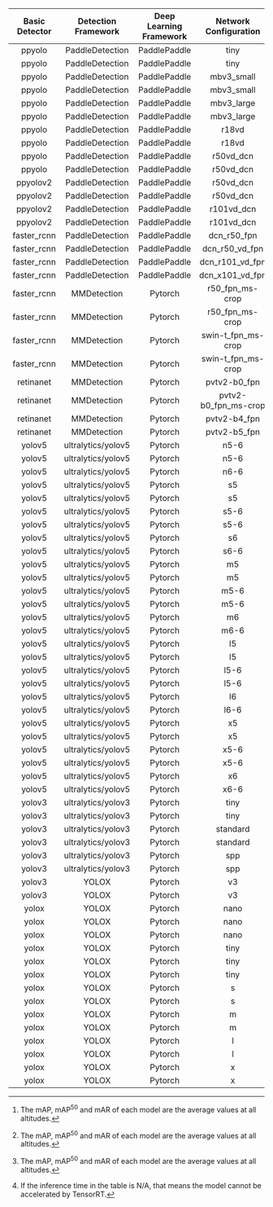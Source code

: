 | Basic Detector | Detection Framework | Deep Learning Framework | Network Configuration | Divide Size(px) |  mAP[^1]  | mAP<sup>50</sup>[^1] |  mAR[^1]  | FP16 Time(s) | TRT Time(s)[^2] |
|:--------------:|:-------------------:|:-----------------------:|:---------------------:|:---------------:|:-----:|:-----:|:-----:|:------------:|:-----------:|
|     ppyolo     |   PaddleDetection   |       PaddlePaddle      |          tiny         |       640       | 0.354 |  0.74 | 0.454 |     1.262    |    0.638    |
|     ppyolo     |   PaddleDetection   |       PaddlePaddle      |          tiny         |       1280      | 0.428 | 0.826 | 0.519 |     1.144    |    0.726    |
|     ppyolo     |   PaddleDetection   |       PaddlePaddle      |       mbv3_small      |       640       | 0.347 | 0.726 | 0.445 |     0.915    |    0.429    |
|     ppyolo     |   PaddleDetection   |       PaddlePaddle      |       mbv3_small      |       1280      | 0.411 | 0.784 | 0.498 |     0.797    |    0.457    |
|     ppyolo     |   PaddleDetection   |       PaddlePaddle      |       mbv3_large      |       640       | 0.417 | 0.814 | 0.517 |     1.794    |    0.858    |
|     ppyolo     |   PaddleDetection   |       PaddlePaddle      |       mbv3_large      |       1280      | 0.501 | 0.878 |  0.58 |     1.654    |    1.068    |
|     ppyolo     |   PaddleDetection   |       PaddlePaddle      |         r18vd         |       640       | 0.443 | 0.832 | 0.578 |     4.095    |     0.82    |
|     ppyolo     |   PaddleDetection   |       PaddlePaddle      |         r18vd         |       1280      | 0.533 | 0.891 | 0.645 |     4.597    |    0.775    |
|     ppyolo     |   PaddleDetection   |       PaddlePaddle      |       r50vd_dcn       |       640       | 0.482 | 0.874 | 0.631 |    10.398    |    3.294    |
|     ppyolo     |   PaddleDetection   |       PaddlePaddle      |       r50vd_dcn       |       1280      | 0.585 | 0.943 | 0.696 |    10.363    |    3.138    |
|    ppyolov2    |   PaddleDetection   |       PaddlePaddle      |       r50vd_dcn       |       640       | 0.488 | 0.875 |  0.64 |    11.897    |    5.763    |
|    ppyolov2    |   PaddleDetection   |       PaddlePaddle      |       r50vd_dcn       |       1280      | 0.595 | 0.947 | 0.703 |    11.333    |    5.278    |
|    ppyolov2    |   PaddleDetection   |       PaddlePaddle      |       r101vd_dcn      |       640       | 0.492 | 0.884 | 0.644 |    17.225    |     7.01    |
|    ppyolov2    |   PaddleDetection   |       PaddlePaddle      |       r101vd_dcn      |       1280      | 0.595 | 0.948 | 0.705 |    14.773    |    6.459    |
|   faster_rcnn  |   PaddleDetection   |       PaddlePaddle      |      dcn_r50_fpn      |       1280      | 0.548 | 0.915 | 0.646 |    19.816    |    19.853   |
|   faster_rcnn  |   PaddleDetection   |       PaddlePaddle      |     dcn_r50_vd_fpn    |       1280      |  0.55 | 0.914 | 0.648 |    21.155    |    21.298   |
|   faster_rcnn  |   PaddleDetection   |       PaddlePaddle      |    dcn_r101_vd_fpn    |       1280      | 0.543 | 0.911 | 0.645 |    27.858    |    27.775   |
|   faster_rcnn  |   PaddleDetection   |       PaddlePaddle      |    dcn_x101_vd_fpn    |       1280      | 0.547 | 0.911 | 0.649 |     55.08    |    54.97    |
|   faster_rcnn  |     MMDetection     |         Pytorch         |    r50_fpn_ms-crop    |       800       | 0.512 | 0.897 | 0.604 |    19.839    |     N/A     |
|   faster_rcnn  |     MMDetection     |         Pytorch         |    r50_fpn_ms-crop    |       1280      | 0.563 | 0.926 | 0.634 |    18.063    |     N/A     |
|   faster_rcnn  |     MMDetection     |         Pytorch         |   swin-t_fpn_ms-crop  |       800       | 0.495 | 0.884 | 0.614 |    22.991    |     N/A     |
|   faster_rcnn  |     MMDetection     |         Pytorch         |   swin-t_fpn_ms-crop  |       1280      | 0.568 | 0.934 | 0.646 |    20.699    |     N/A     |
|    retinanet   |     MMDetection     |         Pytorch         |      pvtv2-b0_fpn     |       1280      | 0.541 | 0.907 | 0.631 |    19.373    |     N/A     |
|    retinanet   |     MMDetection     |         Pytorch         |  pvtv2-b0_fpn_ms-crop |       1280      | 0.545 | 0.909 | 0.632 |    19.367    |     N/A     |
|    retinanet   |     MMDetection     |         Pytorch         |      pvtv2-b4_fpn     |       1280      | 0.544 | 0.911 | 0.634 |     69.5     |     N/A     |
|    retinanet   |     MMDetection     |         Pytorch         |      pvtv2-b5_fpn     |       1280      | 0.545 | 0.912 | 0.636 |    77.028    |     N/A     |
|     yolov5     |  ultralytics/yolov5 |         Pytorch         |          n5-6         |       640       | 0.466 |  0.85 | 0.572 |     1.671    |    0.363    |
|     yolov5     |  ultralytics/yolov5 |         Pytorch         |          n5-6         |       1280      |  0.54 | 0.905 | 0.625 |     1.465    |    0.304    |
|     yolov5     |  ultralytics/yolov5 |         Pytorch         |          n6-6         |       1280      | 0.549 | 0.915 | 0.634 |     1.503    |    0.303    |
|     yolov5     |  ultralytics/yolov5 |         Pytorch         |           s5          |       640       |  0.48 | 0.866 | 0.596 |     3.011    |    0.718    |
|     yolov5     |  ultralytics/yolov5 |         Pytorch         |           s5          |       1280      | 0.578 | 0.938 | 0.658 |     2.934    |    0.624    |
|     yolov5     |  ultralytics/yolov5 |         Pytorch         |          s5-6         |       640       | 0.482 | 0.869 | 0.597 |     2.965    |    0.713    |
|     yolov5     |  ultralytics/yolov5 |         Pytorch         |          s5-6         |       1280      | 0.573 | 0.935 | 0.654 |     2.77     |    0.591    |
|     yolov5     |  ultralytics/yolov5 |         Pytorch         |           s6          |       1280      |  0.58 |  0.94 | 0.658 |     2.983    |    0.628    |
|     yolov5     |  ultralytics/yolov5 |         Pytorch         |          s6-6         |       1280      | 0.578 | 0.938 | 0.656 |     2.848    |    0.607    |
|     yolov5     |  ultralytics/yolov5 |         Pytorch         |           m5          |       640       |  0.49 | 0.877 | 0.609 |     6.901    |    1.561    |
|     yolov5     |  ultralytics/yolov5 |         Pytorch         |           m5          |       1280      | 0.593 | 0.948 | 0.672 |     7.183    |    1.438    |
|     yolov5     |  ultralytics/yolov5 |         Pytorch         |          m5-6         |       640       | 0.486 | 0.875 |  0.61 |     6.885    |    1.588    |
|     yolov5     |  ultralytics/yolov5 |         Pytorch         |          m5-6         |       1280      | 0.586 | 0.944 | 0.666 |     6.854    |    1.369    |
|     yolov5     |  ultralytics/yolov5 |         Pytorch         |           m6          |       1280      | 0.593 | 0.946 | 0.671 |     7.428    |    1.476    |
|     yolov5     |  ultralytics/yolov5 |         Pytorch         |          m6-6         |       1280      | 0.592 | 0.947 | 0.669 |     7.074    |    1.412    |
|     yolov5     |  ultralytics/yolov5 |         Pytorch         |           l5          |       640       | 0.492 | 0.883 | 0.613 |    12.743    |    2.887    |
|     yolov5     |  ultralytics/yolov5 |         Pytorch         |           l5          |       1280      | 0.598 | 0.949 | 0.677 |    12.848    |    2.688    |
|     yolov5     |  ultralytics/yolov5 |         Pytorch         |          l5-6         |       640       | 0.488 | 0.876 | 0.614 |    11.343    |     2.84    |
|     yolov5     |  ultralytics/yolov5 |         Pytorch         |          l5-6         |       1280      | 0.595 | 0.948 | 0.675 |    12.093    |    2.523    |
|     yolov5     |  ultralytics/yolov5 |         Pytorch         |           l6          |       1280      | 0.598 | 0.951 | 0.675 |    12.927    |    2.741    |
|     yolov5     |  ultralytics/yolov5 |         Pytorch         |          l6-6         |       1280      | 0.597 | 0.949 | 0.672 |     12.21    |    2.603    |
|     yolov5     |  ultralytics/yolov5 |         Pytorch         |           x5          |       640       | 0.495 | 0.888 | 0.616 |    24.868    |    5.127    |
|     yolov5     |  ultralytics/yolov5 |         Pytorch         |           x5          |       1280      |  0.6  | 0.951 | 0.679 |    27.239    |    4.849    |
|     yolov5     |  ultralytics/yolov5 |         Pytorch         |          x5-6         |       640       | 0.493 | 0.879 | 0.618 |    23.091    |    5.013    |
|     yolov5     |  ultralytics/yolov5 |         Pytorch         |          x5-6         |       1280      | 0.599 | 0.951 | 0.677 |    25.121    |    4.541    |
|     yolov5     |  ultralytics/yolov5 |         Pytorch         |           x6          |       1280      |  0.6  |  0.95 | 0.677 |    27.533    |    4.993    |
|     yolov5     |  ultralytics/yolov5 |         Pytorch         |          x6-6         |       1280      | 0.597 | 0.948 | 0.678 |    25.504    |    4.699    |
|     yolov3     |  ultralytics/yolov3 |         Pytorch         |          tiny         |       640       | 0.399 | 0.783 | 0.527 |     2.154    |    0.525    |
|     yolov3     |  ultralytics/yolov3 |         Pytorch         |          tiny         |       1280      | 0.493 | 0.868 | 0.588 |     2.083    |    0.434    |
|     yolov3     |  ultralytics/yolov3 |         Pytorch         |        standard       |       640       | 0.475 | 0.865 |  0.6  |    14.878    |    3.478    |
|     yolov3     |  ultralytics/yolov3 |         Pytorch         |        standard       |       1280      | 0.573 | 0.938 | 0.666 |    16.325    |    3.177    |
|     yolov3     |  ultralytics/yolov3 |         Pytorch         |          spp          |       640       | 0.469 |  0.86 | 0.601 |    15.041    |    3.542    |
|     yolov3     |  ultralytics/yolov3 |         Pytorch         |          spp          |       1280      | 0.577 | 0.941 | 0.667 |    16.496    |    3.213    |
|     yolov3     |        YOLOX        |         Pytorch         |           v3          |       640       | 0.482 | 0.873 | 0.607 |    17.583    |    3.999    |
|     yolov3     |        YOLOX        |         Pytorch         |           v3          |       1280      | 0.585 | 0.944 | 0.658 |    18.015    |    3.728    |
|      yolox     |        YOLOX        |         Pytorch         |          nano         |       416       | 0.385 | 0.766 |  0.5  |     1.53     |    0.592    |
|      yolox     |        YOLOX        |         Pytorch         |          nano         |       640       | 0.435 | 0.829 |  0.55 |     1.371    |    0.519    |
|      yolox     |        YOLOX        |         Pytorch         |          nano         |       1280      | 0.349 | 0.655 | 0.472 |     1.297    |    0.526    |
|      yolox     |        YOLOX        |         Pytorch         |          tiny         |       416       | 0.414 | 0.813 |  0.54 |     2.498    |    0.801    |
|      yolox     |        YOLOX        |         Pytorch         |          tiny         |       640       | 0.461 | 0.859 | 0.575 |     2.999    |    0.675    |
|      yolox     |        YOLOX        |         Pytorch         |          tiny         |       1280      | 0.406 | 0.747 | 0.516 |     2.916    |     0.6     |
|      yolox     |        YOLOX        |         Pytorch         |           s           |       640       | 0.479 | 0.872 | 0.597 |     3.937    |    0.907    |
|      yolox     |        YOLOX        |         Pytorch         |           s           |       1280      | 0.577 |  0.94 | 0.649 |     3.839    |     0.82    |
|      yolox     |        YOLOX        |         Pytorch         |           m           |       640       | 0.487 | 0.877 | 0.603 |     9.367    |    1.972    |
|      yolox     |        YOLOX        |         Pytorch         |           m           |       1280      | 0.583 | 0.942 | 0.658 |     9.761    |    1.858    |
|      yolox     |        YOLOX        |         Pytorch         |           l           |       640       | 0.479 | 0.868 | 0.608 |    16.225    |    3.645    |
|      yolox     |        YOLOX        |         Pytorch         |           l           |       1280      | 0.586 | 0.944 | 0.662 |     15.45    |    3.432    |
|      yolox     |        YOLOX        |         Pytorch         |           x           |       640       | 0.483 | 0.869 | 0.612 |    30.876    |     6.26    |
|      yolox     |        YOLOX        |         Pytorch         |           x           |       1280      |  0.59 | 0.945 | 0.664 |    31.932    |     N/A     |

[^1]: The mAP, mAP<sup>50</sup> and mAR of each model are the average values at all altitudes.
[^2]: If the inference time in the table is N/A, that means the model cannot be accelerated by TensorRT.

